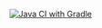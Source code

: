 [![Java CI with Gradle](https://github.com/QA-Lexx/restes/actions/workflows/gradle.yml/badge.svg)](https://github.com/QA-Lexx/restes/actions/workflows/gradle.yml)
